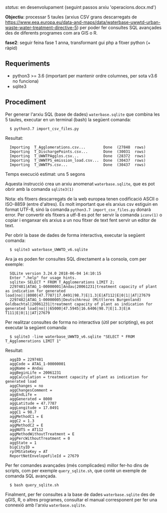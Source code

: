 *status*: en desenvolupament (seguint passos arxiu 'operacions.docx.md')

__Objectiu__: processar 5 taules (arxius CSV grans descarregats de
https://www.eea.europa.eu/data-and-maps/data/waterbase-uwwtd-urban-waste-water-treatment-directive-5)
per poder fer consultes SQL avançades des de diferents programes com ara GIS o R.

__fase2__: seguir feina fase 1 anna, transformant gui php a fitxer python (+ ràpid)

## Requeriments
- python3 >= 3.6 (important per mantenir ordre columnes, per sota v3.6 no funciona)
- sqlite3

## Procediment
Per generar l'arxiu SQL (base de dades) ```waterbase.sqlite``` que combina les 5 taules, executar en
un terminal (bash) la següent comanda:

```shell
  $ python3.7 import_csv_files.py
```
Resultat:
```
  Importing  T_Agglomerations.csv...        Done  (27848  rows)
  Importing  T_DischargePoints.csv...       Done  (30031  rows)
  Importing  T_UWWTPAgglos.csv...           Done  (28372  rows)
  Importing  T_UWWTPS_emission_load.csv...  Done  (30437  rows)
  Importing  T_UWWTPs.csv...                Done  (30437  rows)
```
Temps execució estimat: uns 5 segons

Aquesta instrucció crea un arxiu anomenat ```waterbase.sqlite```, que es
pot obrir amb la comanda ```sqlite3(1)```

Nota: els fitxers descarregats de la web europea tenen codificació ASCII o
ISO-8859 (entre d'altres). És molt important que els arxius csv estiguin en
format UTF-8, sinó la comanda ```python3.7 import_csv_files.py``` donarà error.
Per convertir els fitxers a utf-8 es pot fer servir la comanda ```iconv(1)``` o
copiar i enganxar els arxius a un nou fitxer de text fent servir un editor de
text.

Per obrir la base de dades de forma interactiva, executar la següent comanda:

```shell
  $ sqlite3 waterbase_UWWTD_v6.sqlite
```

Ara ja es poden fer consultes SQL directament a la consola, com per exemple:
```shell
  SQLite version 3.24.0 2018-06-04 14:10:15
  Enter ".help" for usage hints.
  sqlite> SELECT * FROM T_Agglomerations LIMIT 2;
  2297481|ATAG_1-00000001|Andau|20061231|treatment capacity of plant as indication for generated load|no|||8000|47.7787|17.0491|98.7|E|1.3|E|AT112|E|0|1||AT|27679
  2297482|ATAG_1-00000005|Deutschkreuz (Mittleres Burgenland) Goldbachtal|20061231|treatment capacity of plant as indication for generated load|no|||65000|47.5945|16.6406|98.7|E|1.3|E|A T111|E|0|1||AT|27679
```

Per realitzar consultes de forma no interactiva (útil per scripting), es pot
executar la següent comanda:

```shell
  $ sqlite3 -line waterbase_UWWTD_v6.sqlite "SELECT * FROM T_Agglomerations LIMIT 1"
```

Resultat:
```shell
  aggID = 2297481
  aggCode = ATAG_1-00000001
  aggName = Andau
  aggBeginLife = 20061231
  aggCalculation = treatment capacity of plant as indication for generated load
  aggChanges = no
  aggChangesComment =
  aggEndLife =
  aggGenerated = 8000
  aggLatitude = 47.7787
  aggLongitude = 17.0491
  aggC1 = 98.7
  aggMethodC1 = E
  aggC2 = 1.3
  aggMethodC2 = E
  aggNUTS = AT112
  aggMethodWithoutTreatment = E
  aggPercWithoutTreatment = 0
  aggState = 1
  bigCityID =
  rptMStateKey = AT
  ReportNetEnvelopeFileId = 27679
```

Per fer comandes avançades (més complicades) millor fer-ho dins de scripts, com
per exemple ```query_sqlite.sh```, que conté un exemple de comanda SQL
avançada.

```shell
  $ bash query_sqlite.sh
```

Finalment, per fer consultes a la base de dades ```waterbase.sqlite``` des de
qGIS, R, o altres programes, consultar el manual corresponent per fer una
connexió amb l'arxiu ```waterbase.sqlite```.
